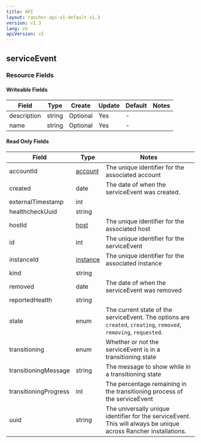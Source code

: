 ```yaml
---
title: API
layout: rancher-api-v1-default-v1.3
version: v1.3
lang: zh
apiVersion: v1
---
```


## serviceEvent



### Resource Fields

#### Writeable Fields

Field | Type | Create | Update | Default | Notes
---|---|---|---|---|---
description | string | Optional | Yes | - | 
name | string | Optional | Yes | - | 


#### Read Only Fields

Field | Type   | Notes
---|---|---
accountId | [account]({{site.baseurl}}/rancher/{{page.version}}/{{page.lang}}/api/{{page.apiVersion}}/api-resources/account/)  | The unique identifier for the associated account
created | date  | The date of when the serviceEvent was created.
externalTimestamp | int  | 
healthcheckUuid | string  | 
hostId | [host]({{site.baseurl}}/rancher/{{page.version}}/{{page.lang}}/api/{{page.apiVersion}}/api-resources/host/)  | The unique identifier for the associated host
id | int  | The unique identifier for the serviceEvent
instanceId | [instance]({{site.baseurl}}/rancher/{{page.version}}/{{page.lang}}/api/{{page.apiVersion}}/api-resources/instance/)  | The unique identifier for the associated instance
kind | string  | 
removed | date  | The date of when the serviceEvent was removed
reportedHealth | string  | 
state | enum  | The current state of the serviceEvent. The options are `created`, `creating`, `removed`, `removing`, `requested`.
transitioning | enum  | Whether or not the serviceEvent is in a transitioning state
transitioningMessage | string  | The message to show while in a transitioning state
transitioningProgress | int  | The percentage remaining in the transitioning process of the serviceEvent
uuid | string  | The universally unique identifier for the serviceEvent. This will always be unique across Rancher installations.


<br>

